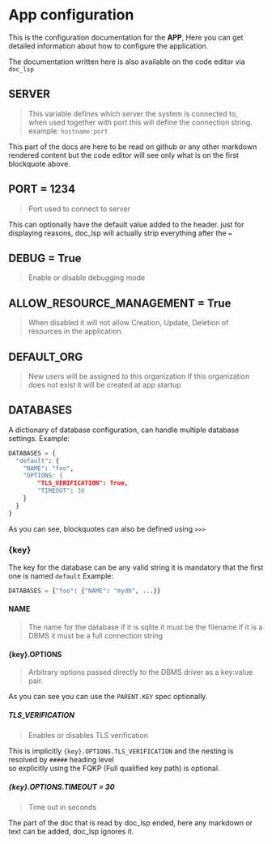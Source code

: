 # App configuration

This is the configuration documentation for the **APP**,
Here you can get detailed information about how to configure the application.  

The documentation written here is also available on the code editor via `doc_lsp`

## SERVER
> This variable defines which server the system is connected to,         
> when used together with port this will define the connection string.   
> example: `hostname:port`                                             

This part of the docs are here to be read on github or any other markdown rendered content
but the code editor will see only what is on the first blockquote above.

## PORT = 1234
> Port used to connect to server

This can optionally have the default value added to the header.
just for displaying reasons, doc_lsp will actually strip everything after the `=`

## DEBUG = True
> Enable or disable debugging mode

## ALLOW_RESOURCE_MANAGEMENT = True
> When disabled it will not allow Creation, Update, Deletion of resources
> in the application.

## DEFAULT_ORG
> New users will be assigned to this organization
> If this organization does not exist it will be created at app startup

## DATABASES
>>>
A dictionary of database configuration, can handle multiple database settings.
Example:
```py
DATABASES = {
  "default": {
    "NAME": "foo",
    "OPTIONS: {
        "TLS_VERIFICATION": True,
        "TIMEOUT": 30
    }
  }
}
```
>>>

As you can see, blockquotes can also be defined using `>>>`

### {key}
>>>
The key for the database can be any valid string
it is mandatory that the first one is named `default`
Example:
```py
DATABASES = {"foo": {"NAME": "mydb", ...}}
``` 
>>>

#### NAME
> The name for the database
> if it is sqlite it must be the filename
> if it is a DBMS it must be a full connection string

#### {key}.OPTIONS
> Arbitrary options passed directly to the DBMS driver as a key:value pair.

As you can see you can use the `PARENT.KEY` spec optionally.

##### TLS_VERIFICATION
> Enables or disables TLS verification

This is implicitly `{key}.OPTIONS.TLS_VERIFICATION` and the nesting is resolved by `#####` heading level  
so explicitly using the FQKP (Full qualified key path) is optional.

##### {key}.OPTIONS.TIMEOUT = 30
> Time out in seconds

<!-- doc_end -->

The part of the doc that is read by doc_lsp ended, here any markdown or text can be added, doc_lsp ignores it.
